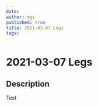 ```yaml
---
date:
author: mgs
published: true
title: 2021-03-07 Legs
tags: 
---
```

# 2021-03-07 Legs
## Description
Test

